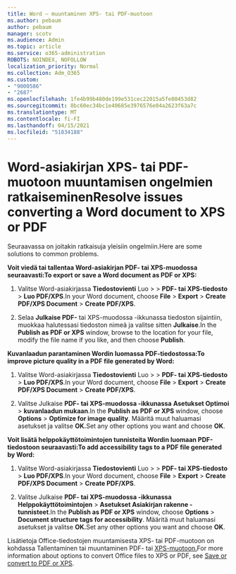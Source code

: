 ```yaml
---
title: Word – muuntaminen XPS- tai PDF-muotoon
ms.author: pebaum
author: pebaum
manager: scotv
ms.audience: Admin
ms.topic: article
ms.service: o365-administration
ROBOTS: NOINDEX, NOFOLLOW
localization_priority: Normal
ms.collection: Adm_O365
ms.custom:
- "9000586"
- "2687"
ms.openlocfilehash: 1fe4b99b480de199e531cec22015a5fe00453d82
ms.sourcegitcommit: 8bc60ec34bc1e40685e3976576e04a2623f63a7c
ms.translationtype: MT
ms.contentlocale: fi-FI
ms.lasthandoff: 04/15/2021
ms.locfileid: "51834188"
---
```

# <a name="resolve-issues-converting-a-word-document-to-xps-or-pdf"></a><span data-ttu-id="81c34-102">Word-asiakirjan XPS- tai PDF-muotoon muuntamisen ongelmien ratkaiseminen</span><span class="sxs-lookup"><span data-stu-id="81c34-102">Resolve issues converting a Word document to XPS or PDF</span></span>

<span data-ttu-id="81c34-103">Seuraavassa on joitakin ratkaisuja yleisiin ongelmiin.</span><span class="sxs-lookup"><span data-stu-id="81c34-103">Here are some solutions to common problems.</span></span> 

<span data-ttu-id="81c34-104">**Voit viedä tai tallentaa Word-asiakirjan PDF- tai XPS-muodossa seuraavasti:**</span><span class="sxs-lookup"><span data-stu-id="81c34-104">**To export or save a Word document as PDF or XPS:**</span></span>

1. <span data-ttu-id="81c34-105">Valitse Word-asiakirjassa **Tiedostovienti** Luo  >    >  **PDF- tai XPS-tiedosto**  >  **Luo PDF/XPS**.</span><span class="sxs-lookup"><span data-stu-id="81c34-105">In your Word document, choose  **File** > **Export** > **Create PDF/XPS Document** > **Create PDF/XPS**.</span></span>

2. <span data-ttu-id="81c34-106">Selaa **Julkaise PDF-** tai XPS-muodossa -ikkunassa tiedoston sijaintiin, muokkaa halutessasi tiedoston nimeä ja valitse sitten **Julkaise**.</span><span class="sxs-lookup"><span data-stu-id="81c34-106">In the **Publish as PDF or XPS** window, browse to the location for your file, modify the file name if you like, and then choose **Publish**.</span></span>

<span data-ttu-id="81c34-107">**Kuvanlaadun parantaminen Wordin luomassa PDF-tiedostossa:**</span><span class="sxs-lookup"><span data-stu-id="81c34-107">**To improve picture quality in a PDF file generated by Word:**</span></span>

1. <span data-ttu-id="81c34-108">Valitse Word-asiakirjassa **Tiedostovienti** Luo  >    >  **PDF- tai XPS-tiedosto**  >  **Luo PDF/XPS**.</span><span class="sxs-lookup"><span data-stu-id="81c34-108">In your Word document, choose  **File** > **Export** > **Create PDF/XPS Document** > **Create PDF/XPS**.</span></span>

2. <span data-ttu-id="81c34-109">Valitse Julkaise **PDF- tai XPS-muodossa -ikkunassa** **Asetukset Optimoi**  >  **kuvanlaadun mukaan**.</span><span class="sxs-lookup"><span data-stu-id="81c34-109">In the **Publish as PDF or XPS** window, choose **Options** > **Optimize for image quality**.</span></span> <span data-ttu-id="81c34-110">Määritä muut haluamasi asetukset ja valitse **OK.**</span><span class="sxs-lookup"><span data-stu-id="81c34-110">Set any other options you want and choose **OK**.</span></span> 

<span data-ttu-id="81c34-111">**Voit lisätä helppokäyttötoimintojen tunnisteita Wordin luomaan PDF-tiedostoon seuraavasti:**</span><span class="sxs-lookup"><span data-stu-id="81c34-111">**To add accessibility tags to a PDF file generated by Word:**</span></span>
 
1. <span data-ttu-id="81c34-112">Valitse Word-asiakirjassa **Tiedostovienti** Luo  >    >  **PDF- tai XPS-tiedosto**  >  **Luo PDF/XPS**.</span><span class="sxs-lookup"><span data-stu-id="81c34-112">In your Word document, choose  **File** > **Export** > **Create PDF/XPS Document** > **Create PDF/XPS**.</span></span>

2. <span data-ttu-id="81c34-113">Valitse Julkaise **PDF- tai XPS-muodossa -ikkunassa** **Helppokäyttötoimintojen**  >  **Asetukset Asiakirjan rakenne -tunnisteet**.</span><span class="sxs-lookup"><span data-stu-id="81c34-113">In the **Publish as PDF or XPS** window, choose **Options** > **Document structure tags for accessibility**.</span></span> <span data-ttu-id="81c34-114">Määritä muut haluamasi asetukset ja valitse **OK.**</span><span class="sxs-lookup"><span data-stu-id="81c34-114">Set any other options you want and choose **OK**.</span></span>

<span data-ttu-id="81c34-115">Lisätietoja Office-tiedostojen muuntamisesta XPS- tai PDF-muotoon on kohdassa Tallentaminen tai muuntaminen PDF- tai [XPS-muotoon.](https://support.office.com/article/d85416c5-7d77-4fd6-a216-6f4bf7c7c110)</span><span class="sxs-lookup"><span data-stu-id="81c34-115">For more information about options to convert Office files to XPS or PDF, see [Save or convert to PDF or XPS](https://support.office.com/article/d85416c5-7d77-4fd6-a216-6f4bf7c7c110).</span></span>